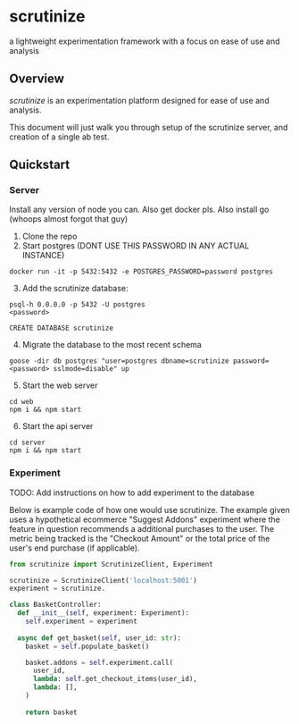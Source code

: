 # scrutinize
a lightweight experimentation framework with a focus on ease of use and analysis

## Overview

_scrutinize_ is an experimentation platform designed for ease of use and analysis.

This document will just walk you through setup of the scrutinize server, and creation of a single ab test.

## Quickstart

### Server

Install any version of node you can.
Also get docker pls.
Also install go (whoops almost forgot that guy)

1. Clone the repo
2. Start postgres (DONT USE THIS PASSWORD IN ANY ACTUAL INSTANCE)
```
docker run -it -p 5432:5432 -e POSTGRES_PASSWORD=password postgres
```
3. Add the scrutinize database:
```
psql-h 0.0.0.0 -p 5432 -U postgres
<password>

CREATE DATABASE scrutinize
```
4. Migrate the database to the most recent schema
```
goose -dir db postgres "user=postgres dbname=scrutinize password=<password> sslmode=disable" up
```
5. Start the web server
```
cd web
npm i && npm start
```
6. Start the api server
```
cd server
npm i && npm start
```

### Experiment

TODO: Add instructions on how to add experiment to the database

Below is example code of how one would use scrutinize. The example given uses a hypothetical ecommerce "Suggest Addons" experiment where the feature
in question recommends a additional purchases to the user. The metric being tracked is the "Checkout Amount" or the total price of the user's end purchase (if applicable).

```py
from scrutinize import ScrutinizeClient, Experiment

scrutinize = ScrutinizeClient('localhost:5001')
experiment = scrutinize.

class BasketController:
  def __init__(self, experiment: Experiment):
    self.experiment = experiment
    
  async def get_basket(self, user_id: str):
    basket = self.populate_basket()

    basket.addons = self.experiment.call(
      user_id,
      lambda: self.get_checkout_items(user_id),
      lambda: [],
    )
    
    return basket
```

